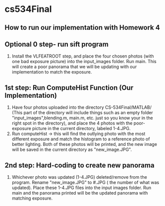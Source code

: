 # cs534Final

## How to run our implementation with Homework 4


## Optional 0 step- run sift program 
  1. Install the VLFEATROOT step, and place the four chosen photos (with one bad exposure picture) into the input_images folder. Run main. This will create a poor panorama that we will be updating with our implementation to match the exposure.

## 1st step: Run ComputeHist Function (Our Implementation)
  1. Have four photos uploaded into the directory CS-534Final/MATLAB/
  (This part of the directory will include things such as an empty folder "input_images",blending.m, main.m, etc. just so you know your in the right spot in the directory), and place the 4 photos with the poor-exposure picture in the current directory, labeled 1-4.JPG.
  2. Run computeHist -> this will find the outlying photo with the most different exposure and match the histogram to a reference photo of better lighting. Both of these photos will be printed, and the new image will be saved in the current directory as "new_image.JPG".
  
## 2nd step: Hard-coding to create new panorama
  1. Whichever photo was updated (1-4.JPG) deleted/remove from the program. Rename "new_image.JPG" to #.JPG ( the number of what was updated). Place these 1-4.JPG files into the input images folder. Run main and the panorama printed will be the updated panorama with matching exposure.
